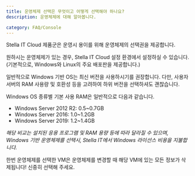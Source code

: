 ```yaml
---
title: 운영체제 선택은 무엇이고 어떻게 선택해야 하나요?
description: 운영체제에 대해 알아봅니다.

category: FAQ/Console
---
```


Stella IT Cloud 제품군은 운영시 용이를 위해 운영체제의 선택권을 제공합니다.  
  
원하시는 운영체제가 있는 경우, Stella IT Cloud 설정 환경에서 설정하실 수 있습니다. (기본적으로, Windows와 Linux의 주요 배포판을 제공합니다.)  
  
일반적으로 Windows 기반 OS는 최신 버전을 사용하시기를 권장합니다. 다만, 사용자 서버의 RAM 사용량 및 호환성 등을 고려하여 하위 버전을 선택하셔도 괜찮습니다.

<alert type="warning">
Windows OS 종류별 기본 사용 RAM은 일반적으로 다음과 같습니다.

* Windows Server 2012 R2: 0.5~0.7GB
* Windows Server 2016: 1.0~1.2GB
* Windows Server 2019: 1.2~1.4GB
</alert>

*해당 비교는 설치된 응용 프로그램 및 RAM 용량 등에 따라 달라질 수 있으며, Windows 기반 운영체제를 선택시, Stella IT에서 Windows 라이선스 비용을 지불합니다.*

<alert type="warning">
한번 운영체제를 선택한 VM은 운영체제를 변경할 때 해당 VM에 있는 모든 정보가 삭제됩니다! 신중히 선택해 주세요.
</alert>
